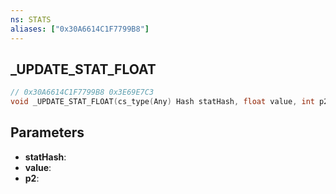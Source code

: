 ```yaml
---
ns: STATS
aliases: ["0x30A6614C1F7799B8"]
---
```

## _UPDATE_STAT_FLOAT

```c
// 0x30A6614C1F7799B8 0x3E69E7C3
void _UPDATE_STAT_FLOAT(cs_type(Any) Hash statHash, float value, int p2);
```

## Parameters
* **statHash**: 
* **value**: 
* **p2**: 

